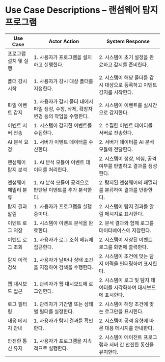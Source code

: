 # Use Case Descriptions – 랜섬웨어 탐지 프로그램

| Use Case | Actor Action | System Response |
|----------|--------------|------------------|
| 프로그램 설치 및 실행 | 1. 사용자가 프로그램을 설치하고 실행한다. | 2. 시스템이 초기 설정을 완료하고 감시를 준비한다. |
| 폴더 감시 시작 | 1. 사용자가 감시 대상 폴더를 지정한다. | 2. 시스템이 해당 폴더를 감시 대상으로 등록하고 이벤트 감지를 시작한다. |
| 파일 이벤트 감지 | 1. 사용자가 감시 폴더 내에서 파일 생성, 수정, 삭제, 확장자 변경 등의 작업을 수행한다. | 2. 시스템이 이벤트를 실시간으로 감지한다. |
| 이벤트 서버 전송 | 1. 시스템이 감지한 이벤트를 수집한다. | 2. 수집한 이벤트 데이터를 서버로 전송한다. |
| AI 분석 요청 | 1. 서버가 이벤트 데이터를 수신한다. | 2. 서버가 데이터를 AI 분석 모듈에 전달한다. |
| 랜섬웨어 탐지 분석 | 1. AI 분석 모듈이 이벤트 데이터를 처리한다. | 2. 시스템이 정상, 의심, 공격 여부를 판별하고 결과를 생성한다. |
| 랜섬웨어 패밀리 분류 | 1. AI 분석 모듈이 공격으로 판단된 이벤트를 추가 분석한다. | 2. 탐지된 랜섬웨어의 패밀리를 분류하여 결과를 반환한다. |
| 탐지 결과 알림 | 1. 사용자가 프로그램을 실행 중이다. | 2. 시스템이 탐지 결과를 알림 메시지로 표시한다. |
| 이벤트 로그 저장 | 1. 시스템이 이벤트 분석을 완료한다. | 2. 분석 결과와 함께 로그를 데이터베이스에 저장한다. |
| 이벤트 로그 조회 | 1. 사용자가 로그 조회 메뉴에 접근한다. | 2. 시스템이 저장된 이벤트 로그를 화면에 출력한다. |
| 탐지 이력 검색 | 1. 사용자가 날짜나 상태 조건을 지정하여 검색을 수행한다. | 2. 시스템이 조건에 맞는 탐지 이력을 필터링하여 표시한다. |
| 웹 대시보드 접근 | 1. 관리자가 웹 대시보드에 로그인한다. | 2. 시스템이 로그 및 탐지 데이터를 시각화하여 대시보드에 표시한다. |
| 로그 필터링 | 1. 관리자가 기간별 또는 상태별 필터를 설정한다. | 2. 시스템이 해당 조건에 맞는 로그만을 표시한다. |
| 대응 메시지 안내 | 1. 사용자가 탐지 결과를 확인한다. | 2. 시스템이 공격 유형에 따른 대응 메시지를 안내한다. |
| 안전한 통신 유지 | 1. 사용자가 프로그램을 지속적으로 실행한다. | 2. 시스템이 에이전트 프로그램과 서버 간 안전한 통신을 유지한다. |
